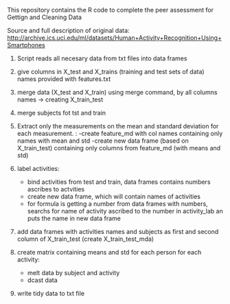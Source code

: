 This repository contains the R code to complete the peer assessment for Gettign and Cleaning Data 

Source and full description of original data:
http://archive.ics.uci.edu/ml/datasets/Human+Activity+Recognition+Using+Smartphones 

1. Script reads all necesary data from txt files into data frames

2. give columns in X_test and X_trains (training and test sets of data) names provided with features.txt

3. merge data (X_test and X_train) using merge command, by all columns names -> creating X_train_test

4. merge subjects fot tst and train

5. Extract only the measurements on the mean and standard deviation for each measurement. :
	-create feature_md with col names containing only names with mean and std
	-create new data frame (based on X_train_test) containing only columns from feature_md (with means and std)

6. label activities:
	- bind activities from test and train, data frames contains numbers ascribes to actvities
	- create new data frame, which will contain names of activities
	- for formula is getting a number from data frames with numbers, searchs for name of 
		activity ascribed to the number in activity_lab an puts the name in new data frame

7. add data frames with activities names and subjects as first and second column of X_train_test (create X_train_test_mda)

8. create matrix containing means and std for each person for each activity:
	- melt data by subject and activity
	- dcast data

9. write tidy data to txt file